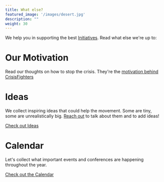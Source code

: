 ```yaml
---
title: What else?
featured_image: '/images/desert.jpg'
description: ""
weight: 30
---
```


We help you in supporting the best [Initiatives](/initiatives). Read what else we're up to:

# Our Motivation
Read our thoughts on how to stop the crisis. They're the [motivation behind CrisisFighters](/what-else/motivation)

# Ideas
We collect inspiring ideas that could help the movement. Some are tiny, some are unrealistically big. [Reach out]((mailto:hi@crisisfighters.org)) to talk about them and to add ideas! 


<a href="/what-else/ideas" class="button">Check out <span class="button-text-highlight">Ideas</span></a>

# Calendar
Let's collect what important events and conferences are happening throughout the year.

<a href="/what-else/calendar" class="button">Check out the <span class="button-text-highlight">Calendar</span></a>
